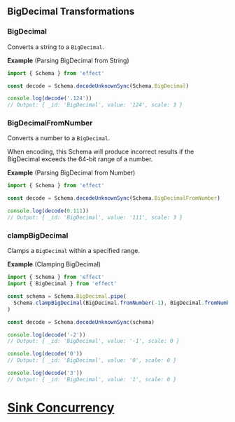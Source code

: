 ## BigDecimal Transformations

### BigDecimal

Converts a string to a `BigDecimal`.

**Example** (Parsing BigDecimal from String)

```ts twoslash
import { Schema } from 'effect'

const decode = Schema.decodeUnknownSync(Schema.BigDecimal)

console.log(decode('.124'))
// Output: { _id: 'BigDecimal', value: '124', scale: 3 }
```

### BigDecimalFromNumber

Converts a number to a `BigDecimal`.

<Aside type="caution" title="Invalid Range">
  When encoding, this Schema will produce incorrect results if the
  BigDecimal exceeds the 64-bit range of a number.
</Aside>

**Example** (Parsing BigDecimal from Number)

```ts twoslash
import { Schema } from 'effect'

const decode = Schema.decodeUnknownSync(Schema.BigDecimalFromNumber)

console.log(decode(0.111))
// Output: { _id: 'BigDecimal', value: '111', scale: 3 }
```

### clampBigDecimal

Clamps a `BigDecimal` within a specified range.

**Example** (Clamping BigDecimal)

```ts twoslash
import { Schema } from 'effect'
import { BigDecimal } from 'effect'

const schema = Schema.BigDecimal.pipe(
  Schema.clampBigDecimal(BigDecimal.fromNumber(-1), BigDecimal.fromNumber(1))
)

const decode = Schema.decodeUnknownSync(schema)

console.log(decode('-2'))
// Output: { _id: 'BigDecimal', value: '-1', scale: 0 }

console.log(decode('0'))
// Output: { _id: 'BigDecimal', value: '0', scale: 0 }

console.log(decode('3'))
// Output: { _id: 'BigDecimal', value: '1', scale: 0 }
```

# [Sink Concurrency](https://effect.website/docs/sink/concurrency/)

